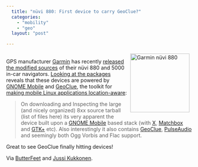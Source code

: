 ```yaml
---
  title: "nüvi 880: First device to carry GeoClue?"
  categories: 
    - "mobility"
    - "geo"
  layout: "post"

---
```

<p>
<a href="https://s3.eu-central-1.amazonaws.com/bergie-iki-fi/garmin-nuvi-880.jpg"><img src="https://s3.eu-central-1.amazonaws.com/bergie-iki-fi/garmin-nuvi-880-tm.jpg" height="160" width="160" border="0" align="right" hspace="8" vspace="4" alt="Garmin nüvi 880" title="Garmin nüvi 880" /></a>
<br />GPS manufacturer <a href="http://www.garmin.com/garmin/cms/site/us">Garmin</a> has recently <a href="http://developer.garmin.com/linux/">released the modified sources</a> of their nüvi 880 and 5000 in-car navigators. <a href="http://butterfeet.org/?p=57">Looking at the packages</a> reveals that these devices are powered by <a href="http://gnome.org/mobile">GNOME Mobile</a> and <a href="http://geoclue.freedesktop.org/">GeoClue</a>, the toolkit for <a href="http://bergie.iki.fi/blog/iphone-geoclue_and_making_mobile_devices_location-aware/">making mobile Linux applications location-aware</a>:
</p><blockquote>
On downloading and Inspecting the large (and nicely organized) 8xx source tarball (list of files here) its very apparent the device built upon a <a href="http://gnome.org/mobile">GNOME Mobile</a> based stack (with <a href="http://x.org/">X</a>, <a href="http://matchbox-project.org/">Matchbox</a> and <a href="http://gtk.org/">GTK+</a> etc). Also interestingly it also contains <a href="http://www.freedesktop.org/wiki/Software/GeoClue">GeoClue</a>, <a href="http://www.pulseaudio.org/">PulseAudio</a> and seemingly both Ogg Vorbis and Flac support.
</blockquote><p>
Great to see GeoClue finally hitting devices!
</p><p>
Via <a href="http://butterfeet.org/?p=57">ButterFeet</a> and <a href="http://vilunki.wordpress.com/">Jussi Kukkonen</a>.
</p>
